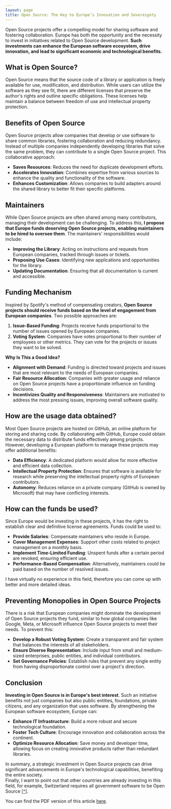 ```yaml
---
layout: page
title: Open Source: The Key to Europe’s Innovation and Sovereignty
---
```


Open Source projects offer a compelling model for sharing software and fostering 
collaboration. Europe has both the opportunity and the necessity to invest in 
initiatives related to Open Source development. 
**Such investments can enhance the European software ecosystem, drive 
innovation, and lead to significant economic and technological benefits.**

## What is Open Source?

Open Source means that the source code of a library or application is freely 
available for use, modification, and distribution. While users can utilize the 
software as they see fit, there are different licenses that preserve the 
author's rights and outline specific obligations. These licenses help maintain 
a balance between freedom of use and intellectual property protection.

## Benefits of Open Source

Open Source projects allow companies that develop or use software to share 
common libraries, fostering collaboration and reducing redundancy. 
Instead of multiple companies independently developing libraries that solve the 
same problem, they can contribute to a single Open Source project. 
This collaborative approach:

- **Saves Resources**: Reduces the need for duplicate development efforts.
- **Accelerates Innovation**: Combines expertise from various sources to enhance 
    the quality and functionality of the software.
- **Enhances Customization**: Allows companies to build adapters around the 
    shared library to better fit their specific platforms.

## Maintainers

While Open Source projects are often shared among many contributors, managing 
their development can be challenging. To address this, **I propose that Europe 
funds deserving Open Source projects, enabling maintainers to be hired to 
oversee them**.
The maintainers' responsibilities would include:

- **Improving the Library**: Acting on instructions and requests from European 
    companies, tracked through issues or tickets.
- **Proposing Use Cases**: Identifying new applications and opportunities for 
    the library.
- **Updating Documentation**: Ensuring that all documentation is current and 
    accessible.

## Funding Mechanism

Inspired by Spotify's method of compensating creators, **Open Source projects 
should receive funds based on the level of engagement from European companies**. 
Two possible approaches are:

1. **Issue-Based Funding**: Projects receive funds proportional to the number of 
    issues opened by European companies.
2. **Voting System**: Companies have votes proportional to their number of 
    employees or other metrics. They can vote for the projects or issues they
    want to be solved.

**Why Is This a Good Idea?**

- **Alignment with Demand**: Funding is directed toward projects and issues that 
    are most relevant to the needs of European companies.
- **Fair Resource Allocation**: Companies with greater usage and reliance on Open 
    Source projects have a proportionate influence on funding decisions.
- **Incentivizes Quality and Responsiveness**: Maintainers are motivated to 
    address the most pressing issues, improving overall software quality.

## How are the usage data obtained?

Most Open Source projects are hosted on GitHub, an online platform for storing 
and sharing code. By collaborating with GitHub, Europe could obtain the 
necessary data to distribute funds effectively among projects.  
However, developing a European platform to manage these projects may offer 
additional benefits:

- **Data Efficiency**: A dedicated platform would allow for more effective and 
    efficient data collection.
- **Intellectual Property Protection**: Ensures that software is available for 
    research while preserving the intellectual property rights of European 
    contributors.
- **Autonomy**: Reduces reliance on a private company (GitHub is owned by 
    Microsoft) that may have conflicting interests.

## How can the funds be used?

Since Europe would be investing in these projects, it has the right to establish 
clear and definitive license agreements. Funds could be used to:

- **Provide Salaries**: Compensate maintainers who reside in Europe.
- **Cover Management Expenses**: Support other costs related to project 
    management on a monthly basis.
- **Implement Time-Limited Funding**: Unspent funds after a certain period are 
    revoked, ensuring efficient use.
- **Performance-Based Compensation**: Alternatively, maintainers could be paid 
    based on the number of resolved issues.

I have virtually no experience in this field, therefore you can come up with
better and more detailed ideas.

## Preventing Monopolies in Open Source Projects


There is a risk that European companies might dominate the development of 
Open Source projects they fund, similar to how global companies like Google, 
Meta, or Microsoft influence Open Source projects to meet their needs. 
To prevent this:

- **Develop a Robust Voting System**: Create a transparent and fair system that 
    balances the interests of all stakeholders.
- **Ensure Diverse Representation**: Include input from small and 
    medium-sized enterprises, public entities, and individual contributors.
- **Set Governance Policies**: Establish rules that prevent any single entity 
    from having disproportionate control over a project's direction.

## Conclusion

**Investing in Open Source is in Europe's best interest**. 
Such an initiative benefits not just companies but also public entities, 
foundations, private citizens, and any organization that uses software. 
By strengthening the European software ecosystem, Europe can:

- **Enhance IT Infrastructure**: Build a more robust and secure technological 
    foundation.
- **Foster Tech Culture**: Encourage innovation and collaboration across the 
    continent.
- **Optimize Resource Allocation**: Save money and developer time, allowing 
    focus on creating innovative products rather than redundant libraries.

In summary, a strategic investment in Open Source projects can drive significant 
advancements in Europe's technological capabilities, benefiting the entire 
society.  
Finally, I want to point out that other countries are already investing in this
field, for example, Switzerland requires all government software to be Open
Source [[^]](https://www.bk.admin.ch/bk/en/home/digitale-transformation-ikt-lenkung/bundesarchitektur/open_source_software.html#).

You can find the PDF version of this article [here](preview/open_source_essay.pdf).
